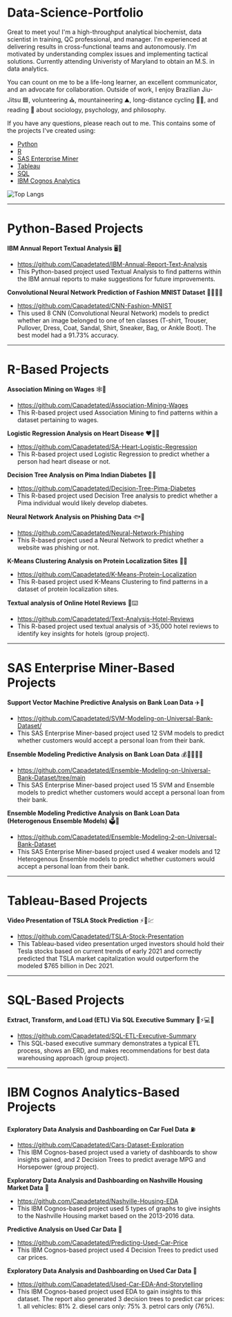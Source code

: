 # Data-Science-Portfolio

Great to meet you! I'm a high-throughput analytical biochemist, data scientist in training, QC professional, and manager. I'm experienced at delivering results in cross-functional teams and autonomously. I'm motivated by understanding complex issues and implementing tactical solutions. Currently attending Univeristy of Maryland to obtain an M.S. in data analytics.

You can count on me to be a life-long learner, an excellent communicator, and an advocate for collaboration. Outside of work, I enjoy Brazilian Jiu-Jitsu 🟦, volunteering ⛪, mountaineering ⛰️, long-distance cycling 🚴‍♂️, and reading 📖 about sociology, psychology, and philosophy.

If you have any questions, please reach out to me. This contains some of the projects I've created using:
* [Python](https://github.com/Capadetated/Data-Science-Portfolio/blob/gh-pages/README.md#python-based-projects) 
* [R](https://github.com/Capadetated/Data-Science-Portfolio/blob/gh-pages/README.md#r-based-projects)
* [SAS Enterprise Miner](https://github.com/Capadetated/Data-Science-Portfolio/blob/gh-pages/README.md#sas-enterprise-miner-based-projects)
* [Tableau](https://github.com/Capadetated/Data-Science-Portfolio/blob/gh-pages/README.md#tableau-based-projects)
* [SQL](https://github.com/Capadetated/Data-Science-Portfolio/blob/gh-pages/README.md#SQL-based-projects)
* [IBM Cognos Analytics](https://github.com/Capadetated/Data-Science-Portfolio/blob/gh-pages/README.md#ibm-cognos-analytics-based-projects)

![Top Langs](https://github-readme-stats.vercel.app/api/top-langs/?username=capadetated&layout=pie&langs_count=8)
_________________________________________________________
# Python-Based Projects

**IBM Annual Report Textual Analysis** :desktop_computer::page_facing_up:	
* https://github.com/Capadetated/IBM-Annual-Report-Text-Analysis
* This Python-based project used Textual Analysis to find patterns within the IBM annual reports to make suggestions for future improvements.

**Convolutional Neural Network Prediction of Fashion MNIST Dataset** 🧠👕👜👢
* https://github.com/Capadetated/CNN-Fashion-MNIST
* This used 8 CNN (Convolutional Neural Network) models to predict whether an image belonged to one of ten classes (T-shirt, Trouser, Pullover, Dress, Coat, Sandal, Shirt, Sneaker, Bag, or Ankle Boot). The best model had a 91.73% accuracy.

_________________________________________________________
# R-Based Projects

**Association Mining on Wages** :spider_web::money_with_wings:	
* https://github.com/Capadetated/Association-Mining-Wages
* This R-based project used Association Mining to find patterns within a dataset pertaining to wages.

**Logistic Regression Analysis on Heart Disease** :heart:🧑‍⚕️
* https://github.com/Capadetated/SA-Heart-Logistic-Regression
* This R-based project used Logistic Regression to predict whether a person had heart disease or not.

**Decision Tree Analysis on Pima Indian Diabetes** :deciduous_tree:🍬
* https://github.com/Capadetated/Decision-Tree-Pima-Diabetes
* This R-based project used Decision Tree analysis to predict whether a Pima individual would likely develop diabetes.

**Neural Network Analysis on Phishing Data** :fish::incoming_envelope:
* https://github.com/Capadetated/Neural-Network-Phishing
* This R-based project used a Neural Network to predict whether a website was phishing or not. 

**K-Means Clustering Analysis on Protein Localization Sites** :microscope::dna:
* https://github.com/Capadetated/K-Means-Protein-Localization
* This R-based project used K-Means Clustering to find patterns in a dataset of protein localization sites.

**Textual analysis of Online Hotel Reviews** :hotel::keyboard:
* https://github.com/Capadetated/Text-Analysis-Hotel-Reviews
* This R-based project used textual analysis of >35,000 hotel reviews to identify key insights for hotels (group project).

_________________________________________________________
# SAS Enterprise Miner-Based Projects

**Support Vector Machine Predictive Analysis on Bank Loan Data** :airplane::bank:
* https://github.com/Capadetated/SVM-Modeling-on-Universal-Bank-Dataset/
* This SAS Enterprise Miner-based project used 12 SVM models to predict whether customers would accept a personal loan from their bank.

**Ensemble Modeling Predictive Analysis on Bank Loan Data** :moneybag::deciduous_tree::deciduous_tree::deciduous_tree::bank:
* https://github.com/Capadetated/Ensemble-Modeling-on-Universal-Bank-Dataset/tree/main
* This SAS Enterprise Miner-based project used 15 SVM and Ensemble models to predict whether customers would accept a personal loan from their bank.

**Ensemble Modeling Predictive Analysis on Bank Loan Data (Heterogenous Ensemble Models)** :ballot_box::bank:
* https://github.com/Capadetated/Ensemble-Modeling-2-on-Universal-Bank-Dataset  
* This SAS Enterprise Miner-based project used 4 weaker models and 12 Heterogenous Ensemble models to predict whether customers would accept a personal loan from their bank.

_________________________________________________________
# Tableau-Based Projects

**Video Presentation of TSLA Stock Prediction** :zap::car::chart:
* https://github.com/Capadetated/TSLA-Stock-Presentation
* This Tableau-based video presentation urged investors should hold their Tesla stocks based on current trends of early 2021 and correctly predicted that TSLA market capitalization would outperform the modeled $765 billion in Dec 2021.

_________________________________________________________
# SQL-Based Projects

**Extract, Transform, and Load (ETL) Via SQL Executive Summary** :floppy_disk::zap::computer::page_with_curl:
* https://github.com/Capadetated/SQL-ETL-Executive-Summary
* This SQL-based executive summary demonstrates a typical ETL process, shows an ERD, and makes recommendations for best data warehousing approach (group project).
_________________________________________________________
# IBM Cognos Analytics-Based Projects

**Exploratory Data Analysis and Dashboarding on Car Fuel Data** :fuelpump:	
* https://github.com/Capadetated/Cars-Dataset-Exploration
* This IBM Cognos-based project used a variety of dashboards to show insights gained, and 2 Decision Trees to predict average MPG and Horsepower (group project).

**Exploratory Data Analysis and Dashboarding on Nashville Housing Market Data** :house_with_garden:	
* https://github.com/Capadetated/Nashville-Housing-EDA
* This IBM Cognos-based project used 5 types of graphs to give insights to the Nashville Housing market based on the 2013-2016 data.

**Predictive Analysis on Used Car Data** :red_car:	
* https://github.com/Capadetated/Predicting-Used-Car-Price
* This IBM Cognos-based project used 4 Decision Trees to predict used car prices.

**Exploratory Data Analysis and Dashboarding on Used Car Data** :blue_car:	
* https://github.com/Capadetated/Used-Car-EDA-And-Storytelling
* This IBM Cognos-based project used EDA to gain insights to this dataset. The report also generated 3 decision trees to predict car prices: 1. all vehicles: 81% 2. diesel cars only: 75% 3. petrol cars only (76%).
